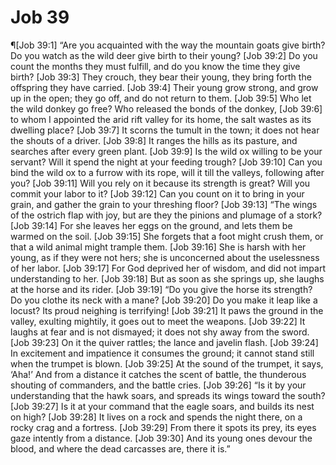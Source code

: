 # Job 39

¶[Job 39:1] “Are you acquainted with the way the mountain goats give birth? Do you watch as the wild deer give birth to their young?
[Job 39:2] Do you count the months they must fulfill, and do you know the time they give birth?
[Job 39:3] They crouch, they bear their young, they bring forth the offspring they have carried.
[Job 39:4] Their young grow strong, and grow up in the open; they go off, and do not return to them.
[Job 39:5] Who let the wild donkey go free? Who released the bonds of the donkey,
[Job 39:6] to whom I appointed the arid rift valley for its home, the salt wastes as its dwelling place?
[Job 39:7] It scorns the tumult in the town; it does not hear the shouts of a driver.
[Job 39:8] It ranges the hills as its pasture, and searches after every green plant.
[Job 39:9] Is the wild ox willing to be your servant? Will it spend the night at your feeding trough?
[Job 39:10] Can you bind the wild ox to a furrow with its rope, will it till the valleys, following after you?
[Job 39:11] Will you rely on it because its strength is great? Will you commit your labor to it?
[Job 39:12] Can you count on it to bring in your grain, and gather the grain to your threshing floor?
[Job 39:13] “The wings of the ostrich flap with joy, but are they the pinions and plumage of a stork?
[Job 39:14] For she leaves her eggs on the ground, and lets them be warmed on the soil.
[Job 39:15] She forgets that a foot might crush them, or that a wild animal might trample them.
[Job 39:16] She is harsh with her young, as if they were not hers; she is unconcerned about the uselessness of her labor.
[Job 39:17] For God deprived her of wisdom, and did not impart understanding to her.
[Job 39:18] But as soon as she springs up, she laughs at the horse and its rider.
[Job 39:19] “Do you give the horse its strength? Do you clothe its neck with a mane?
[Job 39:20] Do you make it leap like a locust? Its proud neighing is terrifying!
[Job 39:21] It paws the ground in the valley, exulting mightily, it goes out to meet the weapons.
[Job 39:22] It laughs at fear and is not dismayed; it does not shy away from the sword.
[Job 39:23] On it the quiver rattles; the lance and javelin flash.
[Job 39:24] In excitement and impatience it consumes the ground; it cannot stand still when the trumpet is blown.
[Job 39:25] At the sound of the trumpet, it says, ‘Aha!’ And from a distance it catches the scent of battle, the thunderous shouting of commanders, and the battle cries.
[Job 39:26] “Is it by your understanding that the hawk soars, and spreads its wings toward the south?
[Job 39:27] Is it at your command that the eagle soars, and builds its nest on high?
[Job 39:28] It lives on a rock and spends the night there, on a rocky crag and a fortress.
[Job 39:29] From there it spots its prey, its eyes gaze intently from a distance.
[Job 39:30] And its young ones devour the blood, and where the dead carcasses are, there it is.”
